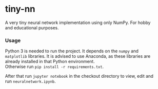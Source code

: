 # tiny-nn
A very tiny neural network implementation using only NumPy. For hobby and educational purposes.

### Usage
Python 3 is needed to run the project. It depends on the `numpy` and `matplotlib` libraries. It is advised to use Anaconda, as these libraries are already installed in that Python environment.  
Otherwise run `pip install -r requirements.txt`.

After that run `jupyter notebook` in the checkout directory to view, edit and run `neuralnetwork.ipynb`.  
